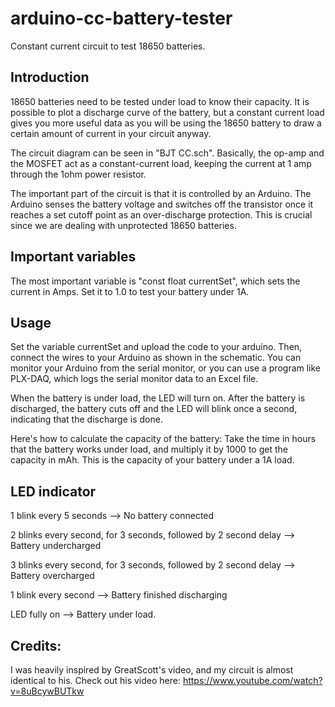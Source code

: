 # arduino-cc-battery-tester
Constant current circuit to test 18650 batteries.

## Introduction
18650 batteries need to be tested under load to know their capacity. It is possible to plot a discharge curve of the battery, but a constant current load gives you more useful data as you will be using the 18650 battery to draw a certain amount of current in your circuit anyway. 

The circuit diagram can be seen in "BJT CC.sch". Basically, the op-amp and the MOSFET act as a constant-current load, keeping the current at 1 amp through the 1ohm power resistor. 

The important part of the circuit is that it is controlled by an Arduino. The Arduino senses the battery voltage and switches off the transistor once it reaches a set cutoff point as an over-discharge protection. This is crucial since we are dealing with unprotected 18650 batteries. 

## Important variables

The most important variable is "const float currentSet", which sets the current in Amps. Set it to 1.0 to test your battery under 1A. 

## Usage
Set the variable currentSet and upload the code to your arduino. Then, connect the wires to your Arduino as shown in the schematic. You can monitor your Arduino from the serial monitor, or you can use a program like PLX-DAQ, which logs the serial monitor data to an Excel file.

When the battery is under load, the LED will turn on. After the battery is discharged, the battery cuts off and the LED will blink once a second, indicating that the discharge is done.

Here's how to calculate the capacity of the battery: Take the time in hours that the battery works under load, and multiply it by 1000 to get the capacity in mAh. This is the capacity of your battery under a 1A load.

## LED indicator

1 blink every 5 seconds --> No battery connected

2 blinks every second, for 3 seconds, followed by 2 second delay --> Battery undercharged

3 blinks every second, for 3 seconds, followed by 2 second delay --> Battery overcharged

1 blink every second --> Battery finished discharging

LED fully on --> Battery under load. 

## Credits:
I was heavily inspired by GreatScott's video, and my circuit is almost identical to his. Check out his video here: https://www.youtube.com/watch?v=8uBcywBUTkw